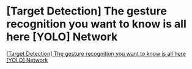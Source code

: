 # [Target Detection] The gesture recognition you want to know is all here [YOLO] Network
[[Target Detection] The gesture recognition you want to know is all here [YOLO] Network](https://aiwithcloud.com/2022/09/16/target_detection_the_gesture_recognition_you_want_to_know_is_all_here_yolo_network/)